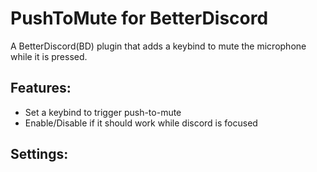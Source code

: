 # PushToMute for BetterDiscord
A BetterDiscord(BD) plugin that adds a keybind to mute the microphone while it is pressed.
## Features:
- Set a keybind to trigger push-to-mute
- Enable/Disable if it should work while discord is focused
## Settings:

